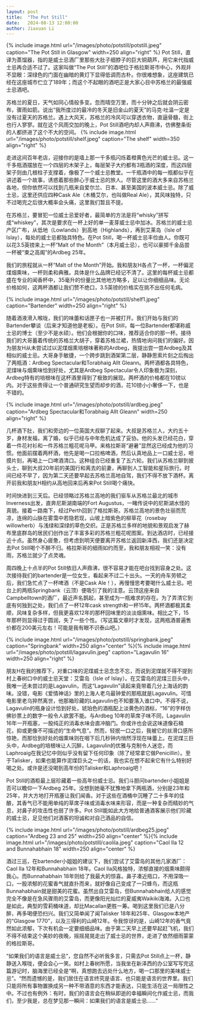 ```yaml
---
layout: post
title:  "The Pot Still"
date:   2024-08-13 12:00:00
author: Jiaxuan Li
---
```

{% include image.html url="/images/photo/potstill/potstill.jpeg" caption="The Pot Still in Glasgow" width=250 align="right" %}
Pot Still，直译为蒸馏器，指的是威士忌酒厂里那些大肚子细脖子的巨大铜葫芦，用它来代指威士忌再合适不过了。这家叫做“The Pot Still”的酒吧位于格拉斯哥市中心，外观并不显眼：深绿色的门面在幽暗的黄灯下显得低调而古朴。你很难想象，这座建筑已经在这座城市伫立了189年；而这个不起眼的酒吧正是大家心目中苏格兰的最强威士忌酒吧。

苏格兰的夏日，天气如同心情般多变。忽而晴空万里，而十分钟之后就会阴云密布，骤雨如箭。说出“我所度过的最冷的冬天是旧金山的夏天”的马克·吐温一定是没有过夏天的苏格兰。遇上大风天，苏格兰的冷风可以穿透衣物，直逼骨髓，街上也行人寥寥。就在这个风雨交加的晚上，Pot Still酒吧内却人声鼎沸，仿佛整条街的人都挤进了这个不大的空间。
{% include image.html url="/images/photo/potstill/shelf.jpeg" caption="The shelf" width=350 align="right" %}

走进这间百年老店，迎接你的是墙上那一千多瓶闪烁着橙黄色光芒的威士忌。这一千多瓶酒摆放在一个四层的木架子上，每层架子大约都有3瓶酒的深度，而这四层架子则由几根柱子支撑着，像极了一个威士忌教堂。一千瓶酒中的每一瓶都似乎在讲述着一个故事，诱惑着那些醉心于威士忌的旅人。尽管这里的酒大多来自苏格兰各地，但你依然可以找到几瓶来自爱尔兰、日本、甚至美国的波本威士忌。除了威士忌，这里还供应四种Cask Ale（木桶艾尔，也叫做Real Ale），其风味独特，只不过喝完之后很大概率会头痛，这里我们暂且不提。

在苏格兰，要冒犯一位威士忌爱好者，最简单的方法是将“whisky”拼写成“whiskey”，其次是要求在一杯上好的单一麦芽威士忌中加冰。苏格兰的威士忌产区广布，从低地（Lowlands）到高地（Highlands），再到艾莱岛（Isle of Islay），每处的威士忌都独具特色。在Pot Still，喝一杯威士忌丰俭由人。你既可以花3.5英镑来上一杯“Malt of the Month”（本月威士忌），也可以豪掷千金品尝一杯被“束之高阁”的Ardbeg 25年。

我们的旅程就从一杯“Malt of the Month”开始。我和朋友H各点了一杯，一杯偏泥煤烟熏味，一杯则柔和典雅。具体是什么品牌已经记不清了。这里的每杯威士忌都盛在专业的闻香杯中，35毫升的份量比其他地方略多，足以让你细细品味。无论价格如何，这两杯酒都让我们赞不绝口，3.5英镑的价格实在挑不出任何毛病。

{% include image.html url="/images/photo/potstill/shelf1.jpeg" caption="Bartender" width=250 align="right" %}

随着酒液滑入喉咙，我们的味蕾和话匣子也一并被打开。我们开始与我们的Bartender攀谈（后来才知道他是老板）。在Pot Still，每一位Bartender都堪称威士忌的博士（至少不是水硕）。他们会根据你的口味，推荐适合你的那一杯。接待我们的大哥蓄着传统的苏格兰大胡子，穿着苏格兰裙，热情地询问我们的偏好。因为朋友H从未尝试过以泥煤烟熏培根味著称的Ardbeg，我提出尝一尝Ardbeg及其相似的威士忌。大哥身手敏捷，一个跨步跳到酒架第二层，静静思索片刻之后掏出了两瓶酒：Ardbeg Spectacular和Torabhaig Allt Gleann。两杯酒都各具特色，泥煤味与烟熏味恰到好处，尤其是Ardbeg Spectacular令人印象极为深刻，Ardbeg特有的培根味在这杯酒里得到了极致的展现。两杯酒的价格都在10镑以内。对于这些贵得让一个普通研究生望而却步的酒，花10镑小小奢侈一下，也是不错的。

{% include image.html url="/images/photo/potstill/ardbeg.jpeg" caption="Ardbeg Spectacular和Torabhaig Allt Gleann" width=250 align="right" %}

几杯酒下肚，我们和旁边的一位英国大叔聊了起来。大叔是苏格兰人，大约五十岁，身材发福，离了婚，似乎已经与中年危机达成了妥协。他的头发已经花白，穿着一件花衬衫和一件苏格兰粗花呢马甲。来格拉斯哥“避暑”显然这已经成为他的习惯。他面前摆着两杯酒，他先是喝一口拉格啤酒，然后认真地品上一口威士忌，咂摸片刻，再喝上一口啤酒清口。这种组合已经重复了五六轮。我们从苏格兰聊到披头士，聊到大叔20年前的美国行和离去的前妻，再聊到人工智能和星际旅行。时间已经不早了，因为第二天还要早起去苏格兰高地自驾，我们不得不放下酒杯。离开前我和朋友H相约从高地回来后再来Pot Still喝个痛快。


时间快进到三天后。已经领略过苏格兰高地的我们驱车从苏格兰最北的城市Inverness出发，直奔尼斯湖南端的Fort Augustus，一睹传说中的尼斯湖水怪的真貌。接着一路南下，经过Perth回到了格拉斯哥。苏格兰高地的景色壮丽而荒凉，连绵的山脉在雾霭中若隐若现，山坡上暗紫色的柳草花（rosebay willowherb）与浅绿和深绿的草色交织。正是苏格兰多样的地貌和景观启发了赫布里底群岛的居民们创作出了丰富多彩的苏格兰粗花呢图案。到达酒店时，已经接近十点。虽然身心疲惫，但考虑到明天便要离开苏格兰返回新泽西，我们还是决定去Pot Still喝个不醉不归。格拉斯哥的细雨如约而至，我和朋友相视一笑：没有雨，苏格兰就少了点灵魂。

周四晚上十点半的Pot Still依旧人声鼎沸，很不容易才能在吧台找到容身之处。这次接待我们的bartender是一位女生，看起来不过二十出头。一天的舟车劳顿之后，我们急忙点了一杯啤酒（不是Cask Ale！），再慢慢思考要喝什么威士忌。吧台上的两瓶Springbank（云顶）便吸引了我的注意。云顶这座来自Campbelltown的酒厂，最近声名鹊起，甚至成为一瓶难求的存在。为了弄清它到底有何独到之处，我们点了一杯12年cask strength和一杯15年。两杯酒都极其柔顺，风味复杂多样，但我更喜欢12年的那杯回味里的淡淡烟熏味。相比之下，15年那杯则显得过于圆润，失了一些个性。（写这篇文章时才发现，这两瓶酒普遍售价都在200美元左右！可能是我有眼不识泰山吧。）

{% include image.html url="/images/photo/potstill/springbank.jpeg" caption="Springbank" width=250 align="center" %}{% include image.html url="/images/photo/potstill/lagavulin.jpeg" caption="Lagavulin 16" width=250 align="right" %}

朋友H在我的推荐下，对重口味的泥煤威士忌念念不忘，而说到泥煤就不得不提到村上春树口中的威士忌天堂：艾雷岛（Isle of Islay）。在艾雷岛的泥煤三巨头中，我唯一还未尝过的是Lagavulin，而这“Lagavulin”读起来竟带着几分上海话的韵味。没错，电影《爱情神话》里的上海人老乌最钟爱的那瓶就是Lagavulin。可惜电影里老乌猝然离世，他那箱珍藏的Lagavulin也不知要落入谁口中。不得不说，Lagavulin的瓶身设计恰到好处，琥珀色的酒瓶配上淡黄色的酒标，“16”的字样仿佛钞票上的数字一般令人欲罢不能。与Ardbeg 10年的草席子味不同，Lagavulin 16年一开瓶塞，一股纯正的消毒水味会直冲脑门。你或许也会说这味道像石楠花，抑或更像不可描述的“生命气息”。然而，轻抿一口之后，我被它的丝滑口感所惊艳，而那恰到好处的烟熏味则在咽下后几秒钟内悄然浮现在味蕾上。在泥煤三巨头中，Ardbeg的培根味让人沉醉，Lagavulin的优雅与克制令人迷恋，而Laphroaig在我记忆中则似乎没有留下任何印象（除了经常拿它做Penicillin）。至于Talisker，如果也能算作泥煤巨头之一的话，我也实在想不起来它有什么特别好喝之处。或许是还没喝到高年份的Talisker和Laphroaig吧！

Pot Still的酒柜最上层珍藏着一些高年份威士忌。我们斗胆问bartender小姐姐是否可以瞻仰一下Ardbeg 25年。没想到她毫不犹豫地拿下两瓶酒，分别是23年和25年，并大方地打开瓶塞让我们闻香。对于这些在酒桶中沉睡了二十多年的佳酿，其香气已不能用单纯的草席子味或消毒水味来形容，而是一种复杂而精妙的气息，对鼻子的攻击性也弱了许多。Pot Still能如此大方地给普通酒客展示他们珍藏的威士忌，足见他们对酒客的坦诚和对自己酒品的自信。

{% include image.html url="/images/photo/potstill/ardbeg25.jpeg" caption="Ardbeg 23 and 25" width=250 align="center" %}{% include image.html url="/images/photo/potstill/caolila.jpeg" caption="Caol Ila 12 and Bunnahabhain 18" width=250 align="center" %}

酒过三巡，在bartender小姐姐的建议下，我们尝试了艾雷岛的其他几家酒厂：Caol Ila 12年和Bunnahabhain 18年。Caol Ila风格独特，浓郁直接的烟熏味颇得我心。而Bunnahabhain 18年则给了我最大的惊喜。鼻子凑近瓶口，不用深吸一口，一股浓郁的花蜜香气就直扑而来，就好像自己变成了一只蜂鸟，而这瓶Bunnahabhain就是甜美的花蜜。虽然出自艾雷岛，但Bunnahabhain给人的感觉完全不像是在急风骤雨的艾雷岛，而更像阳光灿烂的夏威夷Waikiki海滩。入口也是如此，典型的雪莉桶味道，却比Macallan更胜一筹。喝到这里我们已是八分醉，再多喝便恐扫兴。我们又简单闻了闻Talisker 18年和25年、Glasgow本地产的“Glasgow 1770”，以及三得利的山崎12年。令我惊讶的是，山崎12年的香气竟然如此浓郁，下次有机会一定要细细品味。由于第二天早上还要早起赶飞机，我们不得不结束这个美妙的夜晚，摇摇晃晃走出了威士忌的世界，走进了依然细雨蒙蒙的格拉斯哥。


“如果我们的语言是威士忌”，您自然不必听我多言，只需去Pot Still点上一杯，静静送入喉咙，便会会心一笑。如村上春树所愿，当我坐在新泽西的办公室写写完这篇游记时，脑海里已经全是“啊，真想跑去远处什么地方，喝一口那里的美味威士忌”。“然而遗憾的是，我们居住在语言终究是语言、也只能是语言的世界里。我们只能将所有事物置换成另一种不带酒意的东西才能表达，只能生活在这一局限性之中。不过也有例外：有时，我们的语言会在稍纵即逝的幸福瞬间化作威士忌，而我们，至少我是，总在梦见那一瞬间：如果我们的语言是威士忌……”
